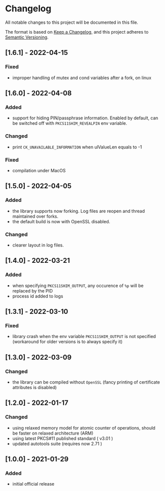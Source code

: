# Changelog

All notable changes to this project will be documented in this file.

The format is based on [Keep a Changelog](https://keepachangelog.com/en/1.0.0/),
and this project adheres to [Semantic Versioning](https://semver.org/spec/v2.0.0.html).

## [1.6.1] - 2022-04-15
### Fixed
- improper handling of mutex and cond variables after a fork, on linux

## [1.6.0] - 2022-04-08
### Added
- support for hiding PIN/passphrase information. Enabled by default, can be switched off with `PKCS11SHIM_REVEALPIN` env variable.

### Changed
- print `CK_UNAVAILABLE_INFORMATION` when ulValueLen equals to -1

### Fixed
- compilation under MacOS

## [1.5.0] - 2022-04-05
### Added
- the library supports now forking. Log files are reopen and thread maintained over forks.
- the default build is now with OpenSSL disabled.

### Changed
- clearer layout in log files.

## [1.4.0] - 2022-03-21
### Added
- when specifying `PKCS11SHIM_OUTPUT`, any occurence of `%p` will be replaced by the PID
- process id added to logs

## [1.3.1] - 2022-03-10
### Fixed
- library crash when the env variable `PKCS11SHIM_OUTPUT` is not specified (workaround for older versions is to always specify it)

## [1.3.0] - 2022-03-09
### Changed
- the library can be compiled without `OpenSSL` (fancy printing of certificate attributes is disabled)

## [1.2.0] - 2022-01-17
### Changed
- using relaxed memory model for atomic counter of operations, should be faster on relaxed architecture (ARM)
- using latest PKCS#11 published standard ( v3.01 )
- updated autotools suite (requires now 2.71 )

## [1.0.0] - 2021-01-29
### Added

- initial official release

